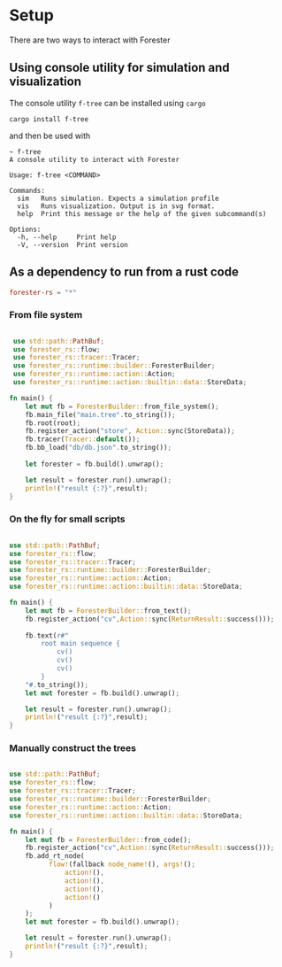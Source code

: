 # Setup

There are two ways to interact with Forester

## Using console utility for simulation and visualization

The console utility `f-tree` can be installed using `cargo`

```shell
cargo install f-tree
```

and then be used with

```shell
~ f-tree
A console utility to interact with Forester

Usage: f-tree <COMMAND>

Commands:
  sim   Runs simulation. Expects a simulation profile
  vis   Runs visualization. Output is in svg format.
  help  Print this message or the help of the given subcommand(s)

Options:
  -h, --help     Print help
  -V, --version  Print version
```


## As a dependency to run from a rust code

```toml
forester-rs = "*"
```


### From file system

```rust

 use std::path::PathBuf;
 use forester_rs::flow;
 use forester_rs::tracer::Tracer;
 use forester_rs::runtime::builder::ForesterBuilder;
 use forester_rs::runtime::action::Action;
 use forester_rs::runtime::action::builtin::data::StoreData;

fn main() {
    let mut fb = ForesterBuilder::from_file_system();
    fb.main_file("main.tree".to_string());
    fb.root(root);
    fb.register_action("store", Action::sync(StoreData));
    fb.tracer(Tracer::default());
    fb.bb_load("db/db.json".to_string());
    
    let forester = fb.build().unwrap();

    let result = forester.run().unwrap();
    println!("result {:?}",result);
}


```

### On the fly for small scripts

```rust

use std::path::PathBuf;
use forester_rs::flow;
use forester_rs::tracer::Tracer;
use forester_rs::runtime::builder::ForesterBuilder;
use forester_rs::runtime::action::Action;
use forester_rs::runtime::action::builtin::data::StoreData;

fn main() {
    let mut fb = ForesterBuilder::from_text();
    fb.register_action("cv",Action::sync(ReturnResult::success()));
    
    fb.text(r#"
        root main sequence {
            cv()
            cv()
            cv()
        }
    "#.to_string());
    let mut forester = fb.build().unwrap();

    let result = forester.run().unwrap();
    println!("result {:?}",result);
}


```


### Manually construct the trees

```rust

use std::path::PathBuf;
use forester_rs::flow;
use forester_rs::tracer::Tracer;
use forester_rs::runtime::builder::ForesterBuilder;
use forester_rs::runtime::action::Action;
use forester_rs::runtime::action::builtin::data::StoreData;

fn main() {
    let mut fb = ForesterBuilder::from_code();
    fb.register_action("cv",Action::sync(ReturnResult::success()));
    fb.add_rt_node(
          flow!(fallback node_name!(), args!();
              action!(),
              action!(),
              action!(),
              action!()
          )
    );
    let mut forester = fb.build().unwrap();

    let result = forester.run().unwrap();
    println!("result {:?}",result);
}


```